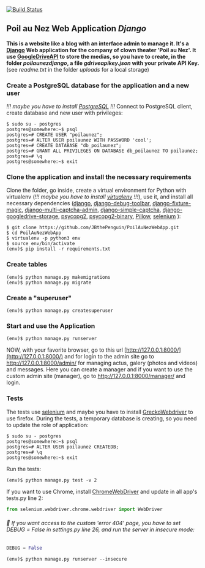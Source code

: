 [![Build Status](https://travis-ci.com/JBthePenguin/PoilAuNezWebApp.svg?branch=master)](https://travis-ci.com/JBthePenguin/PoilAuNezWebApp)
## Poil au Nez Web Application  *Django*
**This is a website like a blog with an interface admin to manage it. It's a [Django](https://www.djangoproject.com) Web application for the company of clown theater 'Poil au Nez'.
It use [GoogleDriveAPI](https://developers.google.com/drive/) to store the medias, so you have to create, in the folder *poilaunezdjango*, a file *gdriveapikey.json* with your private API Key.** (see *readme.txt* in the folder *uploads* for a local storage)
### Create a PostgreSQL database for the application and a new user
*!!! maybe you have to install [PostgreSQL](https://www.postgresql.org/) !!!*
Connect to PostgreSQL client, create database and new user with privileges:
```shell
$ sudo su - postgres
postgres@somewhere:~$ psql
postgres=# CREATE USER "poilaunez";
postgres=# ALTER USER poilaunez WITH PASSWORD 'cool';
postgres=# CREATE DATABASE "db_poilaunez";
postgres=# GRANT ALL PRIVILEGES ON DATABASE db_poilaunez TO poilaunez;
postgres=# \q
postgres@somewhere:~$ exit
```
### Clone the application and install the necessary requirements
Clone the folder, go inside, create a virtual environment for Python with virtualenv (*!!! maybe you have to install [virtualenv](https://virtualenv.pypa.io/en/stable/) !!!*), use it, and install all necessary dependencies ([django](https://www.djangoproject.com/foundation/), [django-debug-toolbar](https://django-debug-toolbar.readthedocs.io/en/stable/), [django-fixture-magic](https://github.com/davedash/django-fixture-magic), [django-multi-captcha-admin](https://github.com/a-roomana/django-multi-captcha-admin), [django-simple-captcha](https://django-simple-captcha.readthedocs.io/en/latest/usage.html), [django-googledrive-storage](https://django-googledrive-storage.readthedocs.io/en/latest/), [psycopg2](https://github.com/psycopg/psycopg2), [psycopg2-binary](https://pypi.org/project/psycopg2-binary/), [Pillow](https://pillow.readthedocs.io/en/stable/), [selenium](https://selenium-python.readthedocs.io/) ):
```shell
$ git clone https://github.com/JBthePenguin/PoilAuNezWebApp.git
$ cd PoilAuNezWebApp
$ virtualenv -p python3 env
$ source env/bin/activate
(env)$ pip install -r requirements.txt
```
### Create tables
```shell
(env)$ python manage.py makemigrations
(env)$ python manage.py migrate
```
### Create a "superuser"
```shell
(env)$ python manage.py createsuperuser
```
### Start and use the Application
```shell
(env)$ python manage.py runserver
```
NOW, with your favorite browser, go to this url [http://127.0.0.1:8000/](http://127.0.0.1:8000/) and for login to the admin site go to http://127.0.0.1:8000/admin/ for managing actus, galery (photos and videos) and messages. Here you can create a manager and if you want to use the custom admin site (manager), go to http://127.0.0.1:8000/manager/ and login.
### Tests
The tests use [selenium](https://selenium-python.readthedocs.io/) and maybe you have to install [GreckoWebdriver](https://github.com/mozilla/geckodriver/releases) to use firefox.
During the tests, a temporary database is creating, so you need to update the role of application:
```shell
$ sudo su - postgres
postgres@somewhere:~$ psql
postgres=# ALTER USER poilaunez CREATEDB;
postgres=# \q
postgres@somewhere:~$ exit
```
Run the tests:
```shell 
(env)$ python manage.py test -v 2
```
If you want to use Chrome, install [ChromeWebDriver](http://chromedriver.chromium.org/downloads) and update in all app's tests.py line 2:
```python
from selenium.webdriver.chrome.webdriver import WebDriver
```
###### :metal: If you want access to the custom 'error 404' page, you have to set *DEBUG = False* in *settings.py line 26*, and run the server in insecure mode:
```python
DEBUG = False
```
```shell
(env)$ python manage.py runserver --insecure
```
